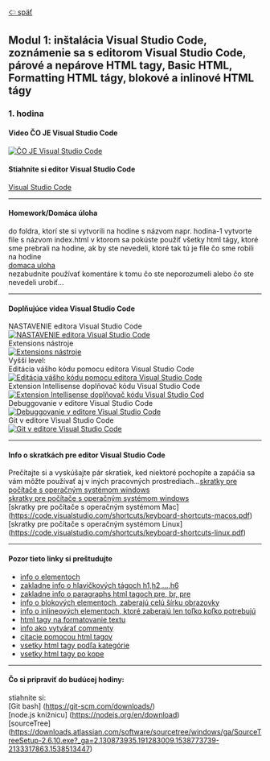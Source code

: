 [&#129188; späť](../../README.md)<br>

## Modul 1: inštalácia Visual Studio Code, zoznámenie sa s editorom Visual Studio Code, párové a nepárove HTML tagy, Basic HTML, Formatting HTML tágy, blokové a inlinové HTML tágy

### 1. hodina


#### Video ČO JE Visual Studio Code<br>

[![ČO JE Visual Studio Code](http://img.youtube.com/vi/Sdg0ef2PpBw/0.jpg)](http://www.youtube.com/watch?v=Sdg0ef2PpBw "ČO JE Visual Studio Code")
<br>

#### Stiahnite si editor Visual Studio Code<br>

<a href="https://code.visualstudio.com/docs/?dv=win" target="_blank">Visual Studio Code</a><br>

<hr>

#### Homework/Domáca úloha<br>

do foldra, ktorí ste si vytvorili na hodine s názvom napr. hodina-1 vytvorte file s názvom index.html v ktorom sa pokúste použiť všetky html tágy, ktoré sme prebrali na hodine, ak by ste nevedeli, ktoré tak tú je file čo sme robili na hodine<br>
[domaca uloha](homework/solution.html)<br>
nezabudnite používať komentáre k tomu čo ste neporozumeli alebo čo ste nevedeli urobiť...<br>

<hr>


#### Doplňujúce videa Visual Studio Code<br>

NASTAVENIE editora Visual Studio Code<br>
[![NASTAVENIE editora Visual Studio Code](http://img.youtube.com/vi/4wVF4w_53hs/0.jpg)](http://www.youtube.com/watch?v=4wVF4w_53hs "NASTAVENIE editora Visual Studio Code")<br>
Extensions nástroje<br>
[![Extensions nástroje](http://img.youtube.com/vi/Fed01v3yYNE/0.jpg)](http://www.youtube.com/watch?v=Fed01v3yYNE "Extensions nástroje")
<br>
Vyšší level:<br>
Editácia vášho kódu pomocu editora Visual Studio Code<br>
[![Editácia vášho kódu pomocu editora Visual Studio Code](http://img.youtube.com/vi/rsatrlBEFFA/0.jpg)](http://www.youtube.com/watch?v=rsatrlBEFFA "Editácia vášho kódu pomocu editora Visual Studio Code")
<br>
Extension Intellisense doplňovač kódu Visual Studio Code<br>
[![Extension Intellisense doplňovač kódu Visual Studio Cod](http://img.youtube.com/vi/lSPHucggmLo/0.jpg)](http://www.youtube.com/watch?v=lSPHucggmLo "Extension Intellisense doplňovač kódu Visual Studio Cod")<br>
Debuggovanie v editore Visual Studio Code<br>
[![Debuggovanie v editore Visual Studio Code](http://img.youtube.com/vi/2oFKNL7vYV8/0.jpg)](http://www.youtube.com/watch?v=2oFKNL7vYV8 "Debuggovanie v editore Visual Studio Code")
<br>
Git v editore Visual Studio Code<br>
[![Git v editore Visual Studio Code](http://img.youtube.com/vi/AKNYgP0yEOY/0.jpg)](http://www.youtube.com/watch?v=AKNYgP0yEOY "Git v editore Visual Studio Code")
<br>

<hr>

#### Info o skratkách pre editor Visual Studio Code<br>

Prečítajte si a vyskúšajte pár skratiek, ked niektoré pochopíte a zapáčia sa vám môžte používať aj v iných pracovných prostrediach...[skratky pre počítače s operačným systémom windows](keybindings.md)<br>
[skratky pre počítače s operačným systémom windows](https://code.visualstudio.com/shortcuts/keyboard-shortcuts-windows.pdf)<br>
[skratky pre počítače s operačným systémom Mac]
(https://code.visualstudio.com/shortcuts/keyboard-shortcuts-macos.pdf)<br>
[skratky pre počítače s operačným systémom Linux]
(https://code.visualstudio.com/shortcuts/keyboard-shortcuts-linux.pdf)<br>

<hr>

#### Pozor tieto linky si preštudujte<br>

- [info o elementoch](https://www.w3schools.com/html/html_elements.asp)<br>
- [zakladne info o hlavičkových tágoch h1,h2,...,h6](https://www.w3schools.com/html/html_headings.asp)<br>
- [zakladne info o paragraphs html tagoch pre, br, pre](https://www.w3schools.com/html/html_paragraphs.asp)<br>
- [info o blokových elementoch, zaberajú celú šírku obrazovky](https://www.w3schools.com/html/html_blocks.asp)<br>
- [info o inlineových elementoch, ktoré zaberajú len toľko koľko potrebujú](https://developer.mozilla.org/en-US/docs/Web/HTML/Block-level_elements)<br>
- [html tagy na formatovanie textu](https://www.w3schools.com/html/html_formatting.asp)<br>
- [info ako vytvárať commenty](https://www.w3schools.com/html/html_comments.asp)<br>
- [citacie pomocou html tagov](https://www.w3schools.com/html/html_paragraphs.asp)<br>
- [vsetky html tagy podľa kategórie](https://www.w3schools.com/tags/ref_byfunc.asp)<br>
- [vsetky html tagy po kope](http://overapi.com/html)<br>

<hr>

#### Čo si pripraviť do budúcej hodiny:<br>

stiahnite si:<br>
[Git bash]
(https://git-scm.com/downloads/)<br>
[node.js knižnicu]
(https://nodejs.org/en/download)<br>
[sourceTree]
(https://downloads.atlassian.com/software/sourcetree/windows/ga/SourceTreeSetup-2.6.10.exe?_ga=2.130873935.191283009.1538773739-2133317863.1538513447)<br>
